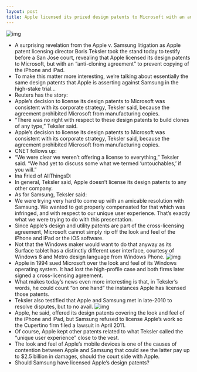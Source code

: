 ```yaml
---
layout: post
title: Apple licensed its prized design patents to Microsoft with an anti-cloning agreement
---
```

![img](http://media.idownloadblog.com/wp-content/uploads/2009/12/apple-microsoft.jpeg)
* A surprising revelation from the Apple v. Samsung litigation as Apple patent licensing director Boris Teksler took the stand today to testify before a San Jose court, revealing that Apple licensed its design patents to Microsoft, but with an “anti-cloning agreement” to prevent copying of the iPhone and iPad.
* To make this matter more interesting, we’re talking about essentially the same design patents that Apple is asserting against Samsung in the high-stake trial…
* Reuters has the story:
* Apple’s decision to license its design patents to Microsoft was consistent with its corporate strategy, Teksler said, because the agreement prohibited Microsoft from manufacturing copies.
* “There was no right with respect to these design patents to build clones of any type,” Teksler said.
* Apple’s decision to license its design patents to Microsoft was consistent with its corporate strategy, Teksler said, because the agreement prohibited Microsoft from manufacturing copies.
* CNET follows up:
* “We were clear we weren’t offering a license to everything,” Teksler said. “We had yet to discuss some what we termed ‘untouchables,’ if you will.”
* Ina Fried of AllThingsD:
* In general, Teksler said, Apple doesn’t license its design patents to any other company.
* As for Samsung, Teksler said:
* We were trying very hard to come up with an amicable resolution with Samsung. We wanted to get properly compensated for that which was infringed, and with respect to our unique user experience. That’s exactly what we were trying to do with this presentation.
* Since Apple’s design and utility patents are part of the cross-licensing agreement, Microsoft cannot simply rip off the look and feel of the iPhone and iPad or the iOS software.
* Not that the Windows maker would want to do that anyway as its Surface tablet has a distinctly different user interface, courtesy of Windows 8 and Metro design language from Windows Phone.
![img](http://media.idownloadblog.com/wp-content/uploads/2012/06/surface.jpg)
* Apple in 1994 sued Microsoft over the look and feel of its Windows operating system. It had lost the high-profile case and both firms later signed a cross-licensing agreement.
* What makes today’s news even more interesting is that, in Teksler’s words, he could count “on one hand” the instances Apple has licensed those patents.
* Teksler also testified that Apple and Samsung met in late-2010 to resolve disputes, but to no avail.
![img](http://media.idownloadblog.com/wp-content/uploads/2011/08/galaxy-tab-10-1-vs-ipad-2-2-e1313507692994.jpeg)
* Apple, he said, offered its design patents covering the look and feel of the iPhone and iPad, but Samsung refused to license Apple’s work so the Cupertino firm filed a lawsuit in April 2011.
* Of course, Apple kept other patents related to what Teksler called the “unique user experience” close to the vest.
* The look and feel of Apple’s mobile devices is one of the causes of contention between Apple and Samsung that could see the latter pay up to $2.5 billion in damages, should the court side with Apple.
* Should Samsung have licensed Apple’s design patents?

